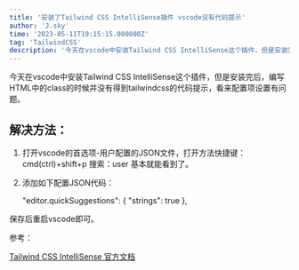 ```yaml
---
title: '安装了Tailwind CSS IntelliSense插件 vscode没有代码提示'
author: 'J.sky'
time: '2023-05-11T19:15:15.000000Z'
tag: 'TailwindCSS'
description: '今天在vscode中安装Tailwind CSS IntelliSense这个插件，但是安装完后，编写HTML中的class的时候并没有得到tailwindcss的代码提示，看来配置项设置有问题。'
---
```


今天在vscode中安装Tailwind CSS IntelliSense这个插件，但是安装完后，编写HTML中的class的时候并没有得到tailwindcss的代码提示，看来配置项设置有问题。

## 解决方法：

1. 打开vscode的首选项-用户配置的JSON文件，打开方法快捷键：cmd(ctrl)+shift+p 搜索：user 基本就能看到了。
2. 添加如下配置JSON代码：

    "editor.quickSuggestions": {
        "strings": true
    },

保存后重启vscode即可。

参考：

[Tailwind CSS IntelliSense 官方文档](https://marketplace.visualstudio.com/items?itemName=bradlc.vscode-tailwindcss)